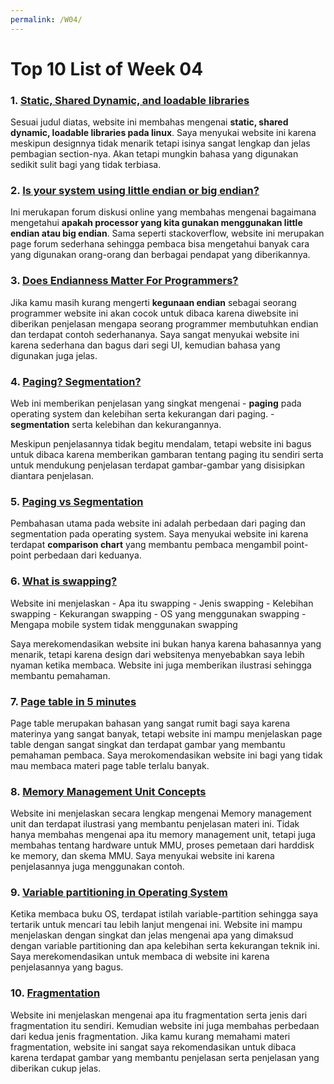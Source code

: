 ```yaml
---
permalink: /W04/
---
```


# Top 10 List of Week 04

### 1. [Static, Shared Dynamic, and loadable libraries](http://www.yolinux.com/TUTORIALS/LibraryArchives-StaticAndDynamic.html)
Sesuai judul diatas, website ini membahas mengenai **static, shared dynamic, loadable libraries pada linux**. Saya menyukai website ini karena meskipun designnya tidak menarik tetapi isinya sangat lengkap dan jelas pembagian section-nya. Akan tetapi mungkin bahasa yang digunakan sedikit sulit bagi yang tidak terbiasa.

### 2. [Is your system using little endian or big endian?](https://serverfault.com/questions/163487/how-to-tell-if-a-linux-system-is-big-endian-or-little-endian)
Ini merukapan forum diskusi online yang membahas mengenai bagaimana mengetahui **apakah processor yang kita gunakan menggunakan little endian atau big endian**. Sama seperti stackoverflow, website ini merupakan page forum sederhana sehingga pembaca bisa mengetahui banyak cara yang digunakan orang-orang dan berbagai pendapat yang diberikannya.

### 3. [Does Endianness Matter For Programmers?](https://www.geeksforgeeks.org/little-and-big-endian-mystery/)
Jika kamu masih kurang mengerti **kegunaan endian** sebagai seorang programmer website ini akan cocok untuk dibaca karena diwebsite ini diberikan penjelasan mengapa seorang programmer membutuhkan endian dan terdapat contoh sederhananya. Saya sangat menyukai website ini karena sederhana dan bagus dari segi UI, kemudian bahasa yang digunakan juga jelas.

### 4. [Paging? Segmentation?](https://www.guru99.com/paging-in-operating-system.html)
Web ini memberikan penjelasan yang singkat mengenai 
	- **paging** pada operating system dan kelebihan serta kekurangan dari paging.
	- **segmentation** serta kelebihan dan kekurangannya. 

Meskipun penjelasannya tidak begitu mendalam, tetapi website ini bagus untuk dibaca karena memberikan gambaran tentang paging itu sendiri serta untuk mendukung penjelasan terdapat gambar-gambar yang disisipkan diantara penjelasan.

### 5. [Paging vs Segmentation](https://techdifferences.com/difference-between-paging-and-segmentation-in-os.html)
Pembahasan utama pada website ini adalah perbedaan dari paging dan segmentation pada operating system. Saya menyukai website ini karena terdapat **comparison chart** yang membantu pembaca mengambil point-point perbedaan dari keduanya.

### 6. [What is swapping?](https://prepinsta.com/operating-systems/swapping/)
Website ini menjelaskan
	- Apa itu swapping
	- Jenis swapping
	- Kelebihan swapping
	- Kekurangan swapping
	- OS yang menggunakan swapping
	- Mengapa mobile system tidak menggunakan swapping

Saya merekomendasikan website ini bukan hanya karena bahasannya yang menarik, tetapi karena design dari websitenya menyebabkan saya lebih nyaman ketika membaca. Website ini juga memberikan ilustrasi sehingga membantu pemahaman.

### 7. [Page table in 5 minutes](https://www.javatpoint.com/os-page-table)
Page table merupakan bahasan yang sangat rumit bagi saya karena materinya yang sangat banyak, tetapi website ini mampu menjelaskan page table dengan sangat singkat dan terdapat gambar yang membantu pemahaman pembaca. Saya merokomendasikan website ini bagi yang tidak mau membaca materi page table terlalu banyak.

### 8. [Memory Management Unit Concepts](https://er.yuvayana.org/what-is-memory-management-unit-mmu/)
Website ini menjelaskan secara lengkap mengenai Memory management unit dan terdapat ilustrasi yang membantu penjelasan materi ini. Tidak hanya membahas mengenai apa itu memory management unit, tetapi juga membahas tentang hardware untuk MMU, proses pemetaan dari harddisk ke memory, dan skema MMU. Saya menyukai website ini karena penjelasannya juga menggunakan contoh.

### 9. [Variable partitioning in Operating System](https://www.geeksforgeeks.org/variable-or-dynamic-partitioning-in-operating-system/)
Ketika membaca buku OS, terdapat istilah variable-partition sehingga saya tertarik untuk mencari tau lebih lanjut mengenai ini. Website ini mampu menjelaskan dengan singkat dan jelas mengenai apa yang dimaksud dengan variable partitioning dan apa kelebihan serta kekurangan teknik ini. Saya merekomendasikan untuk membaca di website ini karena penjelasannya yang bagus.

### 10. [Fragmentation](https://prepinsta.com/operating-systems/fragmentation/)
Website ini menjelaskan mengenai apa itu fragmentation serta jenis dari fragmentation itu sendiri. Kemudian website ini juga membahas perbedaan dari kedua jenis fragmentation. Jika kamu kurang memahami materi fragmentation, website ini sangat saya rekomendasikan untuk dibaca karena terdapat gambar yang membantu penjelasan serta penjelasan yang diberikan cukup jelas.
